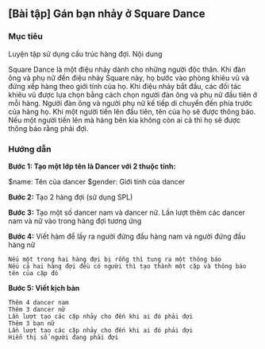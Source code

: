## [Bài tập] Gán bạn nhảy ở Square Dance
### Mục tiêu

Luyện tập sử dụng cấu trúc hàng đợi.
Nội dung

Square Dance là một điệu nhảy dành cho những người độc thân. Khi đàn ông và phụ nữ đến điệu nhảy Square này, họ bước vào phòng khiêu vũ và đứng xếp hàng theo giới tính của họ. Khi điệu nhảy bắt đầu, các đối tác khiêu vũ được lựa chọn bằng cách chọn người đàn ông và phụ nữ đầu tiên ở mỗi hàng. Người đàn ông và người phụ nữ kế tiếp di chuyển đến phía trước của hàng họ. Khi một người tiến lên đầu tiên, tên của họ sẽ được thông báo. Nếu một người tiến lên mà hàng bên kia không còn ai cả thì họ sẽ được thông báo rằng phải đợi.
### Hướng dẫn

**Bước 1: Tạo một lớp tên là Dancer với 2 thuộc tính:** 

   $name: Tên của dancer
   $gender: Giới tính của dancer

**Bước 2:** 
Tạo 2 hàng đợi (sử dụng SPL)

**Bước 3:**
Tạo một số dancer nam và dancer nữ. Lần lượt thêm các dancer nam và nữ vào trong hàng đợi tương ứng

**Bước 4:** 
Viết hàm để lấy ra người đứng đầu hàng nam và người đứng đầu hàng nữ

    Nếu một trong hai hàng đợi bị rỗng thì tung ra một thông báo
    Nếu cả hai hàng đợi đều có người thì tạo thành một cặp và thông báo tên của cặp đó

**Bước 5: Viết kịch bản**

    Thêm 4 dancer nam
    Thêm 3 dancer nữ
    Lần lượt tạo các cặp nhảy cho đến khi ai đó phải đợi
    Thêm 3 bạn nữ
    Lần lượt tạo các cặp nhảy cho đến khi ai đó phải đợi
    Hiển thị số người đang phải đợi
